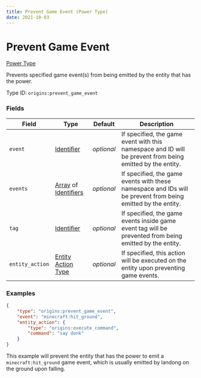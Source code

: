```yaml
---
title: Prevent Game Event (Power Type)
date: 2021-10-03
---
```


# Prevent Game Event

[Power Type](../power_types.md)

Prevents specified game event(s) from being emitted by the entity that has the power.

Type ID: `origins:prevent_game_event`


### Fields

Field | Type | Default | Description
------|------|---------|-------------
`event` | [Identifier](../data_types/identifier.md) | _optional_ | If specified, the game event with this namespace and ID will be prevent from being emitted by the entity.
`events` | [Array](../data_types/array.md) of [Identifiers](../data_types/identifier.md) | _optional_ | If specified, the game events with these namespace and IDs will be prevent from being emitted by the entity.
`tag` | [Identifier](../data_types/identifier.md) | _optional_ | If specified, the game events inside game event tag will be prevented from being emitted by the entity.
`entity_action` | [Entity Action Type](../entity_action_types.md) | _optional_ | If specified, this action will be executed on the entity upon preventing game events.


### Examples

```json
{
    "type": "origins:prevent_game_event",
    "event": "minecraft:hit_ground",
    "entity_action": {
        "type": "origins:execute_command",
        "command": "say donk"
    }
}
```

This example will prevent the entity that has the power to emit a `minecraft:hit_ground` game event, which is usually emitted by landong on the ground upon falling.
